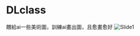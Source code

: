 # DLclass
餵給ai一些美術圖，訓練ai畫出圖，且愈畫愈好
![Slide1](https://user-images.githubusercontent.com/83296460/207093312-c9a3651c-7281-4e2e-b5b6-bd41906c777b.jpg)
